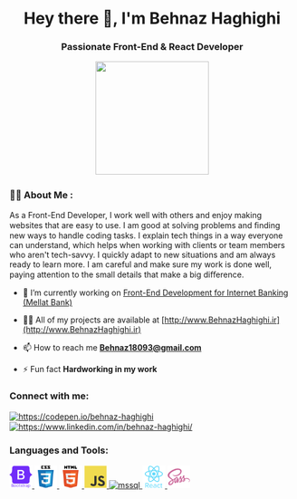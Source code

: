 <h1 align="center">Hey there 👋, I'm Behnaz Haghighi</h1>
<h3 align="center">Passionate Front-End & React Developer</h3>

<div style="text-align: center;">
    <img src="https://user-images.githubusercontent.com/113302094/211284885-f4291eef-88a6-48cb-a06e-28c3481a75b0.gif"
        style="width: 200px; height: 200px; text-align: center;">
</div>

<h3>👩‍💻 About Me :</h3>
<p> As a Front-End Developer, I work well with others and enjoy making websites that are easy to use. I am good at
    solving problems and ﬁnding new ways to handle coding tasks. I explain tech things in a way everyone can understand,
    which helps when working with clients or team members who aren't tech-savvy. I quickly adapt to new situations and
    am always ready to learn more. I am careful and make sure my work is done well, paying attention to the small
    details that make a big diﬀerence.</p>


- 🔭 I’m currently working on [Front-End Development for Internet Banking (Mellat
Bank)](https://ebanking.bankmellat.ir/ebanking/#/)

- 👨‍💻 All of my projects are available at [http://www.BehnazHaghighi.ir](http://www.BehnazHaghighi.ir)

- 📫 How to reach me **Behnaz18093@gmail.com**

- ⚡ Fun fact **Hardworking in my work**

<h3 align="left">Connect with me:</h3>
<p align="left">
    <a href="https://codepen.io/https://codepen.io/behnaz-haghighi" target="blank"><img align="center"
            src="https://raw.githubusercontent.com/rahuldkjain/github-profile-readme-generator/master/src/images/icons/Social/codepen.svg"
            alt="https://codepen.io/behnaz-haghighi" height="30" width="40" /></a>
    <a href="https://linkedin.com/in/https://www.linkedin.com/in/behnaz-haghighi/" target="blank"><img align="center"
            src="https://raw.githubusercontent.com/rahuldkjain/github-profile-readme-generator/master/src/images/icons/Social/linked-in-alt.svg"
            alt="https://www.linkedin.com/in/behnaz-haghighi/" height="30" width="40" /></a>
</p>

<h3 align="left">Languages and Tools:</h3>
<p align="left"> <a href="https://getbootstrap.com" target="_blank" rel="noreferrer"> <img
            src="https://raw.githubusercontent.com/devicons/devicon/master/icons/bootstrap/bootstrap-plain-wordmark.svg"
            alt="bootstrap" width="40" height="40" /> </a> <a href="https://www.w3schools.com/css/" target="_blank"
        rel="noreferrer"> <img
            src="https://raw.githubusercontent.com/devicons/devicon/master/icons/css3/css3-original-wordmark.svg"
            alt="css3" width="40" height="40" /> </a> <a href="https://www.w3.org/html/" target="_blank"
        rel="noreferrer"> <img
            src="https://raw.githubusercontent.com/devicons/devicon/master/icons/html5/html5-original-wordmark.svg"
            alt="html5" width="40" height="40" /> </a> <a href="https://developer.mozilla.org/en-US/docs/Web/JavaScript"
        target="_blank" rel="noreferrer"> <img
            src="https://raw.githubusercontent.com/devicons/devicon/master/icons/javascript/javascript-original.svg"
            alt="javascript" width="40" height="40" /> </a> <a href="https://www.microsoft.com/en-us/sql-server"
        target="_blank" rel="noreferrer"> <img src="https://www.svgrepo.com/show/303229/microsoft-sql-server-logo.svg"
            alt="mssql" width="40" height="40" /> </a> <a href="https://reactjs.org/" target="_blank" rel="noreferrer">
        <img src="https://raw.githubusercontent.com/devicons/devicon/master/icons/react/react-original-wordmark.svg"
            alt="react" width="40" height="40" /> </a> <a href="https://sass-lang.com" target="_blank" rel="noreferrer">
        <img src="https://raw.githubusercontent.com/devicons/devicon/master/icons/sass/sass-original.svg" alt="sass"
            width="40" height="40" /> </a> </p>
